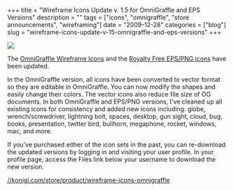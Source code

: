 +++
title = "Wireframe Icons Update v. 1.5 for OmniGraffle and EPS Versions"
description = ""
tags = ["icons", "omnigraffle", "store announcements", "wireframing"]
date = "2009-12-28"
categories = ["blog"]
slug = "wireframe-icons-update-v-15-omnigraffle-and-eps-versions"
+++



  <div class="notebook-screenshot"><a href="http://shop.konigi.com/collections/icons/products/wireframe-icons-for-omnigraffle?q=store/product/wireframe-icons-omnigraffle"><img src="//konigi.com/media/bluga/wt4b38cc24e3a46_large.jpg"/></a></div><p>The <a href="http://shop.konigi.com/collections/icons/products/wireframe-icons-for-omnigraffle?q=store/product/wireframe-icons-omnigraffle">OmniGraffle Wireframe Icons</a> and the <a href="http://shop.konigi.com/collections/icons/products/wireframe-icons?q=store/product/wireframe-icons-royalty-free-eps-and-png">Royalty Free EPS/PNG icons</a> have been updated.</p>

<p>In the OmniGraffle version, all icons have been converted to vector format so they are editable in OmniGraffle. You can now modify the shapes and easily change their colors. The vector icons also reduce file size of OG documents. In both OmniGraffle and EPS/PNG versions, I've cleaned up all existing icons for consistency and added new icons including: globe, wrench/screwdriver, lightning bolt, spaces, desktop, gun sight, cloud, bug, books, presentation, twitter bird, bullhorn, megaphone, rocket, windows, mac, and more.</p>

<p>If you've purchased either of the icon sets in the past, you can re-download the updated versions by logging in and visiting your user profile. In your profile page, access the Files link below your username to download the new version.</p>

    
  <a href="http://shop.konigi.com/collections/icons/products/wireframe-icons-for-omnigraffle?q=store/product/wireframe-icons-omnigraffle">//konigi.com/store/product/wireframe-icons-omnigraffle</a>
